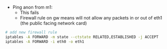 - Ping anon from m1:
	- This fails
	- Firewall rule on gw means will not allow any packets in or out of eth1 (the public facing network card)

```bash
# add new firewall rule
iptables -A FORWARD -m state --ctstate RELATED,ESTABLISHED -j ACCEPT
iptables -A FORWARD -i eth0 -o eth1

```